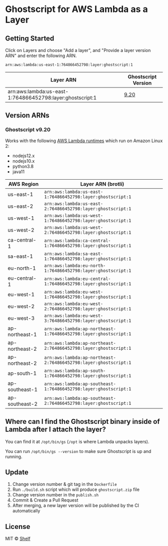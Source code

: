 # Ghostscript for AWS Lambda as a Layer

## Getting Started

Click on Layers and choose "Add a layer", and "Provide a layer version
ARN" and enter the following ARN.

```
arn:aws:lambda:us-east-1:764866452798:layer:ghostscript:1
```

| Layer ARN                                                 | Ghostscript Version                                                      |
| --------------------------------------------------------- | ------------------------------------------------------------------------ |
| arn:aws:lambda:us-east-1:764866452798:layer:ghostscript:1 | [9.20](https://www.ghostscript.com/doc/current/History9.htm#Version9.20) |

## Version ARNs

### Ghostscript v9.20

Works with the following [AWS Lambda runtimes](https://docs.aws.amazon.com/lambda/latest/dg/lambda-runtimes.html) which run on Amazon Linux 2:

- nodejs12.x
- nodejs10.x
- python3.8
- java11

| AWS Region     | Layer ARN (brotli)                                               |
| -------------- | ---------------------------------------------------------------- |
| us-east-1      | `arn:aws:lambda:us-east-1:764866452798:layer:ghostscript:1`      |
| us-east-2      | `arn:aws:lambda:us-east-2:764866452798:layer:ghostscript:1`      |
| us-west-1      | `arn:aws:lambda:us-west-1:764866452798:layer:ghostscript:1`      |
| us-west-2      | `arn:aws:lambda:us-west-2:764866452798:layer:ghostscript:1`      |
| ca-central-1   | `arn:aws:lambda:ca-central-1:764866452798:layer:ghostscript:1`   |
| sa-east-1      | `arn:aws:lambda:sa-east-1:764866452798:layer:ghostscript:1`      |
| eu-north-1     | `arn:aws:lambda:eu-north-1:764866452798:layer:ghostscript:1`     |
| eu-central-1   | `arn:aws:lambda:eu-central-1:764866452798:layer:ghostscript:1`   |
| eu-west-1      | `arn:aws:lambda:eu-west-1:764866452798:layer:ghostscript:1`      |
| eu-west-2      | `arn:aws:lambda:eu-west-2:764866452798:layer:ghostscript:1`      |
| eu-west-3      | `arn:aws:lambda:eu-west-3:764866452798:layer:ghostscript:1`      |
| ap-northeast-1 | `arn:aws:lambda:ap-northeast-1:764866452798:layer:ghostscript:1` |
| ap-northeast-2 | `arn:aws:lambda:ap-northeast-2:764866452798:layer:ghostscript:1` |
| ap-northeast-2 | `arn:aws:lambda:ap-northeast-2:764866452798:layer:ghostscript:1` |
| ap-south-1     | `arn:aws:lambda:ap-south-1:764866452798:layer:ghostscript:1`     |
| ap-southeast-1 | `arn:aws:lambda:ap-southeast-1:764866452798:layer:ghostscript:1` |
| ap-southeast-2 | `arn:aws:lambda:ap-southeast-2:764866452798:layer:ghostscript:1` |

## Where can I find the Ghostscript binary inside of Lambda after I attach the layer?

You can find it at `/opt/bin/gs` (`/opt` is where Lambda unpacks layers).

You can run `/opt/bin/gs --version` to make sure Ghostscript is up and running.

## Update

1. Change version number & git tag in the `Dockerfile`
2. Run `./build.sh` script which will produce `ghostscript.zip` file
3. Change version number in the `publish.sh`
4. Commit & Create a Pull Request
5. After merging, a new layer version will be published by the CI automatically

## License

MIT © [Shelf](https://shelf.io)
